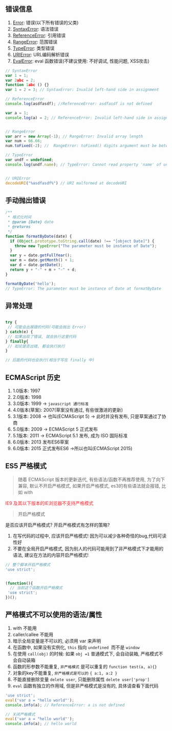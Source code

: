 
## 错误信息

1. [Error](https://developer.mozilla.org/zh-CN/docs/Web/JavaScript/Reference/Global_Objects/Error#syntax): 错误(以下所有错误的父类)
2. [SyntaxError](https://developer.mozilla.org/zh-CN/docs/Web/JavaScript/Reference/Global_Objects/SyntaxError): 语法错误
3. [ReferenceError](https://developer.mozilla.org/zh-CN/docs/Web/JavaScript/Reference/Global_Objects/ReferenceError): 引用错误
4. [RangeError](https://developer.mozilla.org/zh-CN/docs/Web/JavaScript/Reference/Global_Objects/RangeError): 范围错误
5. [TypeError](https://developer.mozilla.org/zh-CN/docs/Web/JavaScript/Reference/Global_Objects/TypeError): 类型错误
6. [URIError](https://developer.mozilla.org/zh-CN/docs/Web/JavaScript/Reference/Global_Objects/URIError): URL编码解析错误
7. [EvalError](https://developer.mozilla.org/zh-CN/docs/Web/JavaScript/Reference/Global_Objects/EvalError): eval 函数错误(不建议使用: 不好调试, 性能问题, XSS攻击)

```javascript
// SyntaxError
var 1 = 1;
var 2abc = 2;
function 1abc () {}
var 1 = 2 = 3; // SyntaxError: Invalid left-hand side in assignment

// ReferenceError
console.log(asdfasdf); //ReferenceError: asdfasdf is not defined

var a = 1;
console.log(a) = 2; // ReferenceError: Invalid left-hand side in assignment


// RangeError
var arr = new Array(-1); // RangeError: Invalid array length
var num = 66.66;
num.toFixed(-2); //  RangeError: toFixed() digits argument must be between 0 and 100

// TypeError
var undf = undefined;
console.log(undf.name); // TypeError: Cannot read property 'name' of undefined


// URIError
decodeURI("%asdfasdf%") // URI malformed at decodeURI
```

## 手动抛出错误

```javascript
/**
 * 格式化时间
 * @param {Date} date
 * @returns
 */
function formatByDate(date) {
  if (Object.prototype.toString.call(date) !== "[object Date]") {
    throw new TypeError("The parameter must be instance of Date");
  }
  var y = date.getFullYear();
  var m = date.getMonth() + 1;
  var d = date.getDate();
  return y + "-" + m + "-" + d;
}

formatByDate('hello');
// TypeError: The parameter must be instance of Date at formatByDate

```

## 异常处理

```javascript

try {
 // 可能会出报错的代码(可能会抛出 Error)
} catch(e) {
 // 如果出现了错误, 就会执行这里代码
} finally{
 // 如论是否出错, 都会执行执行
}

// 后面的代码也会执行(相当于写在 finally 中)

```

## ECMAScript 历史

1. 1.0版本: 1997
2. 2.0版本: 1998
3. 3.0版本: 1999 -> `javascript 通行标准`
4. 4.0版本(草案): 2007(草案没有通过, 有些很激进的更新)
5. 3.1版本: 2008 -> 也叫(ECMAScript 5) -> 此时并没有发布, 只是草案通过了协商
6. 5.0版本: 2009 -> ECMAScript 5 正式发布
7. 5.1版本: 2011 -> ECMAScript 5.1 发布, 成为 ISO 国际标准
8. 6.0版本: 2013 发布ES6草案
9. 6.0版本: 2015 正式发布ES6 ->所以也叫(ECMAScript 2015)

## ES5 严格模式

> 随着 ECMAScript 版本的更新迭代, 有些语法/函数不再推荐使用, 为了向下兼容, 默认不开启严格模式, 如果开启严格模式, es3的有些语法就会报错, 比如 with
>

<font style="color:#F5222D;">IE9 及其以下版本的IE浏览器不支持严格模式</font><font style="color:#F5222D;"></font>

> 开启严格模式
>

是否应该开启严格模式? 开启严格模式有怎样的策略?

1. 在写代码的过程中, 应该开启严格模式! 因为可以减少各种奇怪的bug,代码可读性好
2. 不要在全局开启严格模式, 因为别人的代码可能用到了非严格模式下才能用的语法, 建议在方法的内容开启严格模式!

```javascript
// 整个脚本开启严格模式
'use strict';


(function(){
  // 当前这个函数开启严格模式
 'use strict';
})();

```

## 严格模式不可以使用的语法/属性

1. with 不能用
2. caller/callee 不能用
3. 暗示全局变量是不可以的, 必须用 var 来声明
4. 在函数中, 如果没有实例化, `this` 指向 `undefined`  而不是 `window`
5. 在使用 `call(obj)` 的时候: 如果 `obj =1` 普通模式下, 会自动装箱, 严格模式不会自动装箱
6. 函数的形参数不能重复, `非严格模式` 是可以重复的 `function test(a, a){}`
7. 对象的key不能重复, `非严格模式是可以的` `{ a:1, a:2 }`
8. 不能直接删除变量 `delete user`, 只能删除属性 `delete user['prop']`
9. `eval` 函数有独立的作用域, 但是非严格模式是没有的, 具体请查看下面代码

```javascript
'use strict';
eval('var a = "hello world"');
console.info(a); // ReferenceError: a is not defined

// 关闭严格模式
eval('var a = "hello world"');
console.info(a); // hello world

```
